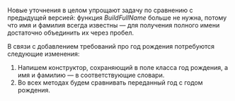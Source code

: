 Новые уточнения в целом упрощают задачу по сравнению с предыдущей версией: функция *BuildFullName* больше не нужна, потому что имя и фамилия всегда известны — для получения полного имени достаточно объединить их через пробел.

В связи с добавлением требований про год рождения потребуются следующие изменения:

1. Напишем конструктор, сохраняющий в поле класса год рождения, а имя и фамилию — в соответствующие словари.
2. Во всех методах будем сравнивать переданный год с годом рождения.